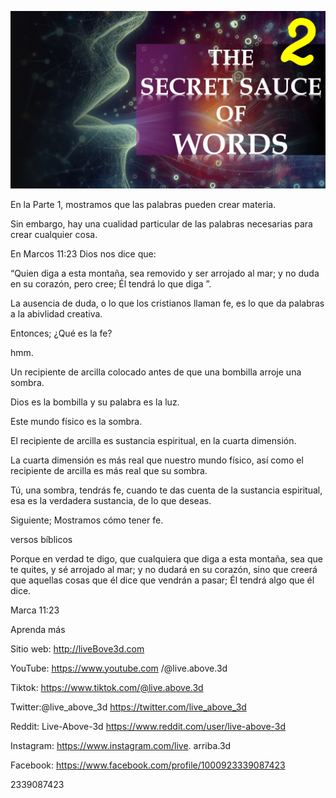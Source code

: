 ![Video cover image](../cover.jpeg "cover-photo")

En la Parte 1, mostramos que las palabras pueden crear materia.

Sin embargo, hay una cualidad particular de las palabras necesarias para crear cualquier cosa.

En Marcos 11:23 Dios nos dice que:

“Quien diga a esta montaña, sea removido y ser arrojado al mar; y no duda en su corazón, pero cree; Él tendrá lo que diga ”.

La ausencia de duda, o lo que los cristianos llaman fe, es lo que da palabras a la abivlidad creativa.

Entonces; ¿Qué es la fe?

hmm.

Un recipiente de arcilla colocado antes de que una bombilla arroje una sombra.

Dios es la bombilla y su palabra es la luz.

Este mundo físico es la sombra.

El recipiente de arcilla es sustancia espiritual, en la cuarta dimensión.

La cuarta dimensión es más real que nuestro mundo físico, así como el recipiente de arcilla es más real que su sombra.

Tú, una sombra, tendrás fe, cuando te das cuenta de la sustancia espiritual, esa es la verdadera sustancia, de lo que deseas.

Siguiente; Mostramos cómo tener fe.

versos bíblicos

Porque en verdad te digo, que cualquiera que diga a esta montaña, sea que te quites, y sé arrojado al mar; y no dudará en su corazón, sino que creerá que aquellas cosas que él dice que vendrán a pasar; Él tendrá algo que él dice.

Marca 11:23

Aprenda más

Sitio web: http://liveBove3d.com

YouTube: https://www.youtube.com /@live.above.3d

Tiktok: https://www.tiktok.com/@live.above.3d

Twitter:@live_above_3d https://twitter.com/live_above_3d

Reddit: Live-Above-3d https://www.reddit.com/user/live-above-3d

Instagram: https://www.instagram.com/live. arriba.3d

Facebook: https://www.facebook.com/profile/1000923339087423

2339087423